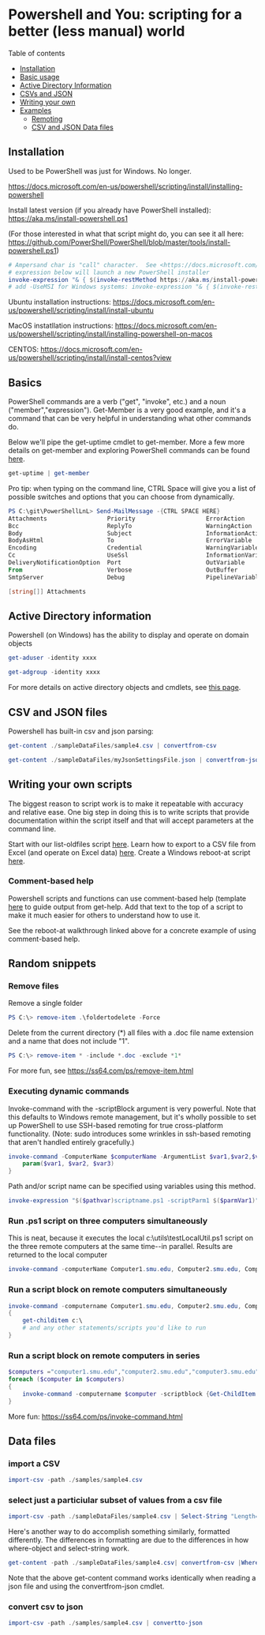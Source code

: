 # Powershell and You: scripting for a better (less manual) world

Table of contents

- [Installation](#installation)
- [Basic usage](#basics)
- [Active Directory Information](#active-directory-information)
- [CSVs and JSON](#csv-and-json-files)
- [Writing your own](#writing-your-own-scripts)
- [Examples](#random-snippets)
  - [Remoting](#run-ps1-script-on-three-computers-simultaneously)
  - [CSV and JSON Data files](#data-files)

## Installation

Used to be PowerShell was just for Windows.  No longer.

<https://docs.microsoft.com/en-us/powershell/scripting/install/installing-powershell>

Install latest version (if you already have PowerShell installed):
<https://aka.ms/install-powershell.ps1>

(For those interested in what that script might do, you can see it all here:  <https://github.com/PowerShell/PowerShell/blob/master/tools/install-powershell.ps1>)

```powershell
# Ampersand char is "call" character.  See <https://docs.microsoft.com/en-us/powershell/module/microsoft.powershell.core/about/about_operators?view=powershell-7.1#call-operator->
# expression below will launch a new PowerShell installer
invoke-expression "& { $(invoke-restMethod https://aka.ms/install-powershell.ps1) }"
# add -UseMSI for Windows systems: invoke-expression "& { $(invoke-restMethod https://aka.ms/install-powershell.ps1) } -UseMSI"
```

Ubuntu installation instructions: <https://docs.microsoft.com/en-us/powershell/scripting/install/install-ubuntu>

MacOS instatllation instructions:  <https://docs.microsoft.com/en-us/powershell/scripting/install/installing-powershell-on-macos>

CENTOS:  <https://docs.microsoft.com/en-us/powershell/scripting/install/install-centos?view>

## Basics

PowerShell commands are a verb ("get", "invoke", etc.) and a noun ("member","expression").
Get-Member is a very good example, and it's a command that can be very helpful in understanding what other commands do.

Below we'll pipe the get-uptime cmdlet to get-member.  More a few more details on get-member and exploring PowerShell commands can be found [here](./getMemberInfo.md).

```powershell
get-uptime | get-member 
```

Pro tip: when typing on the command line, CTRL Space will give you a list of possible switches and options that you can choose from dynamically.

```powershell
PS C:\git\PowerShellLnL> Send-MailMessage -{CTRL SPACE HERE}
Attachments                 Priority                    ErrorAction
Bcc                         ReplyTo                     WarningAction
Body                        Subject                     InformationAction
BodyAsHtml                  To                          ErrorVariable
Encoding                    Credential                  WarningVariable
Cc                          UseSsl                      InformationVariable
DeliveryNotificationOption  Port                        OutVariable
From                        Verbose                     OutBuffer
SmtpServer                  Debug                       PipelineVariable

[string[]] Attachments
```

## Active Directory information

Powershell (on Windows) has the ability to display and operate on domain objects

```powershell
get-aduser -identity xxxx 
```

```powershell
get-adgroup -identity xxxx
```

For more details on active directory objects and cmdlets, see [this page](./ADObjectUtils/readme.md).

## CSV and JSON files

Powershell has built-in csv and json parsing:

```powershell
get-content ./sampleDataFiles/sample4.csv | convertfrom-csv
```

```powershell
get-content ./sampleDataFiles/myJsonSettingsFile.json | convertfrom-json
```

## Writing your own scripts

The biggest reason to script work is to make it repeatable with accuracy and relative ease.
One big step in doing this is to write scripts that provide documentation within the script itself and that will accept parameters at the command line.

</mark>Start with our list-oldfiles script [here](./exercises/list-oldfiles.md)</mark>.
Learn how to export to a CSV file from Excel (and operate on Excel data) [here](./exercises/convertFrom-excel2csv.md).
Create a Windows reboot-at script [here](./exercises/reboot-at.md).

### Comment-based help

Powershell scripts and functions can use comment-based help (template [here](./comment-based-help.txt) to guide output from get-help.  Add that text to the top of a script to make it much easier for others to understand how to use it.

See the reboot-at walkthrough linked above for a concrete example of using comment-based help.

## Random snippets

### Remove files

Remove a single folder

```powershell
PS C:\> remove-item .\foldertodelete -Force
```

Delete from the current directory (*) all files with a .doc file name extension and a name that does not include "1".

```powershell
PS C:\> remove-item * -include *.doc -exclude *1*
```

For more fun, see <https://ss64.com/ps/remove-item.html>

### Executing dynamic commands

Invoke-command with the -scriptBlock argument is very powerful. Note that this defaults to Windows remote management, but it's wholly possible to set up PowerShell to use SSH-based remoting for true cross-platform functionality.  (Note: sudo introduces some wrinkles in ssh-based remoting that aren't handled entirely gracefully.) 

```powershell
invoke-command -ComputerName $computerName -ArgumentList $var1,$var2,$var3 -ScriptBlock {cmdlet-or-function-name -param $var1 -param2 $var2 -param3 $var3
    param($var1, $var2, $var3)
}
```

Path and/or script name can be specified using variables using this method.

```powershell
invoke-expression "$($pathvar)scriptname.ps1 -scriptParm1 $($parmVar1)"
```

### Run .ps1 script on three computers simultaneously

This is neat, because it executes the local c:\utils\testLocalUtil.ps1 script on the three remote computers at the same time--in parallel. Results are returned to the local computer

```powershell
invoke-command -computerName Computer1.smu.edu, Computer2.smu.edu, Computer3.smu.edu -filePath c:\utils\testLocalUtil.ps1
```

### Run a script block on remote computers simultaneously

```powershell
invoke-command -computername Computer1.smu.edu, Computer2.smu.edu, Computer3.smu.edu -scriptBlock 
{    
    get-childitem c:\ 
    # and any other statements/scripts you'd like to run 
}
```

### Run a script block on remote computers in series

```powershell
$computers ="computer1.smu.edu","computer2.smu.edu","computer3.smu.edu"
foreach ($computer in $computers)
{
    invoke-command -computername $computer -scriptblock {Get-ChildItem -Path c:\test -recurse -Include *.txt -Exclude *.exe |Where-Object { $_.CreationTime -lt (Get-Date).AddDays(-30) }| remove-item}
}
```

More fun:  <https://ss64.com/ps/invoke-command.html>

## Data files

### import a CSV

```powershell
import-csv -path ./samples/sample4.csv 
```

### select just a particiular subset of values from a csv file

```powershell
import-csv -path ./sampleDataFiles/sample4.csv | Select-String "Length=29"
```

Here's another way to do accomplish something similarly, formatted differently. The differences in formatting are due to the differences in how where-object and select-string work.  

```powershell
get-content -path ./sampleDataFiles/sample4.csv| convertfrom-csv |Where-Object "Game Length" -eq 78
```

Note that the above get-content command works identically when reading a json file and using the convertfrom-json cmdlet.

### convert csv to json

```powershell
import-csv -path ./samples/sample4.csv | convertto-json
```
